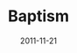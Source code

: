 ---
layout: media
category: media
series: "The Strong Challenge"
title: "Baptism"
date: 2011-11-21
description: "The challenges we’ve incorporated over the past weeks are all
important elements of the lives of disciples of Jesus. As we continue to engage with these rhythms and practices, we grow closer to God and spiritually strong."
video: "https://s3.amazonaws.com/crossroadsvideomessages/strong07.mp4"
video-poster: "https://www.crossroads.net/uploadedfiles/strong07_still.jpg"
---